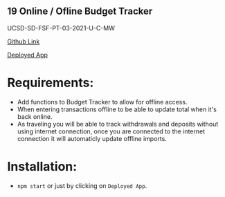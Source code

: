 ## 19 Online / Ofline Budget Tracker

UCSD-SD-FSF-PT-03-2021-U-C-MW

[Github Link]()

[Deployed App]()

# Requirements:

* Add functions to Budget Tracker to allow for offline access.
* When entering transactions offline to be able to update total when it's back online.
* As traveling you will be able to track withdrawals and deposits without using internet connection, once you are connected to the internet connection it will automaticly update offline imports.


# Installation:

* `npm start` or just by clicking on `Deployed App`.